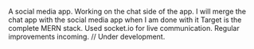 A social media app.
Working on the chat side of the app.
I will merge the chat app with the social media app when I am done with it
Target is the complete MERN stack.
Used socket.io for live communication.
Regular improvements incoming.
// Under development.

